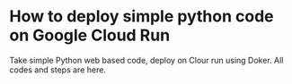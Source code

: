 
# How to deploy simple python code on Google Cloud Run

Take simple Python web based code, deploy on Clour run using Doker.
All codes and steps are here.


